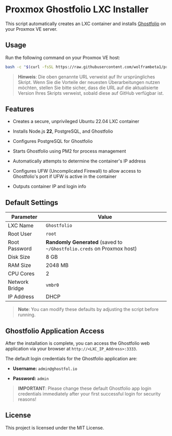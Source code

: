 # Proxmox Ghostfolio LXC Installer

[](https://ghostfolio.io)

This script automatically creates an LXC container and installs [Ghostfolio](https://github.com/ghostfolio/ghostfolio) on your Proxmox VE server.

## Usage

Run the following command on your Proxmox VE host:

```bash
bash -c "$(curl -fsSL https://raw.githubusercontent.com/wolframbeta1/proxmox-ghostfolio/main/ghostfolio-lxc.sh)"
```

> **Hinweis**: Die oben genannte URL verweist auf Ihr ursprüngliches Skript. Wenn Sie die Vorteile der neuesten Überarbeitungen nutzen möchten, stellen Sie bitte sicher, dass die URL auf die aktualisierte Version Ihres Skripts verweist, sobald diese auf GitHub verfügbar ist.

## Features

  * Creates a secure, unprivileged Ubuntu 22.04 LXC container

  * Installs Node.js **22**, PostgreSQL, and Ghostfolio

  * Configures PostgreSQL for Ghostfolio

  * Starts Ghostfolio using PM2 for process management

  * Automatically attempts to determine the container's IP address

  * Configures UFW (Uncomplicated Firewall) to allow access to Ghostfolio's port if UFW is active in the container

  * Outputs container IP and login info

## Default Settings

| **Parameter** | **Value** |
|---------------|-----------|
| LXC Name      | `Ghostfolio` |
| Root User     | `root`    |
| Root Password | **Randomly Generated** (saved to `~/Ghostfolio.creds` on Proxmox host) |
| Disk Size     | 8 GB      |
| RAM Size      | 2048 MB   |
| CPU Cores     | 2         |
| Network Bridge| `vmbr0`   |
| IP Address    | DHCP      |

> **Note**: You can modify these defaults by adjusting the script before running.

## Ghostfolio Application Access

After the installation is complete, you can access the Ghostfolio web application via your browser at `http://<LXC_IP_Address>:3333`.

The default login credentials for the Ghostfolio application are:

  * **Username:** `admin@ghostfol.io`

  * **Password:** `admin`

> **IMPORTANT**: Please change these default Ghostfolio app login credentials immediately after your first successful login for security reasons\!

## License

This project is licensed under the MIT License.
